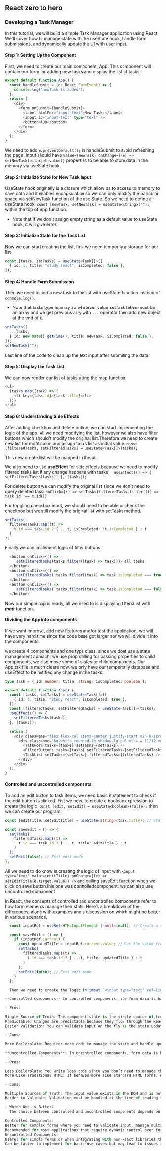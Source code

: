 ## React zero to hero

### Developing a Task Manager

In this tutorial, we will build a simple Task Manager application using React. We'll cover how to manage state with the useState hook, handle form submissions, and dynamically update the UI with user input.

#### Step 1: Setting Up the Component

First, we need to create our main component, App. This component will contain our form for adding new tasks and display the list of tasks.

```ts
export default function App() {
  const handleSubmit = (e: React.FormEvent) => {
    console.log("newTask is added");
  };
  return (
    <div>
      <form onSubmit={handleSubmit}>
        <label htmlFor="input-text">New Task:</label>
        <input id="input-text" type="text" />
        <button>ADD</button>
      </form>
    </div>
  );
}
```

We need to add `e.preventDefault();` in handleSubmit to avoid refreshing the page. Input should have `value={newTask} onChange={(e) => setNewTask(e.target.value)}` properties to be able to store data in the memory via useState hook.

#### Step 2: Initialize State for New Task Input

UseState hook originally is a closure which allow us to access to memory to save data and it enables encapsulation so we can only modify the paricular space via setNewTask function of the use State. So we need to define a useState hook` const [newTask, setNewTask] = useState<string>("");` within the top of App function.

- Note that if we don't assign empty string as a default value to useState hook, it will give error.

#### Step 3: Initialize State for the Task List

Now we can start creating the list, first we need temporily a storage for our list

```ts
const [tasks, setTasks] = useState<Task[]>([
  { id: 1, title: "study react", isCompleted: false },
]);
```

#### Step 4: Handle Form Submission

Then we need to add a new task to the list with useState function instead of `console.log()`.

- Note that tasks type is array so whatever value setTask takes must be an array and we get previous arry with `...` operator then add new object at the end of it.

```ts
setTasks([
  ...tasks,
  { id: new Date().getTime(), title: newTask, isCompleted: false },
]);
setNewTask("");
```

Last line of the code to clean up the text input after submiting the data.

#### Step 5: Display the Task List

We can now render our list of tasks using the map function:

```ts
<ul>
  {tasks.map((task) => (
    <li key={task.id}>{task.title}</li>
  ))}
</ul>
```

#### Step 6: Understanding Side Effects

After adding checkbox and delete button, we can start implementing the logic of the app. All we need modifying the list, however we also have filter buttons which should't modify the original list.Therefore we need to create new list for mofificaion and assign tasks list as initial value.
`const [filteredTasks, setFilteredTasks] = useState<Task[]>(tasks);`

This new create llist will be mapped in the ui.

We also need to use **useEffect** for side effects because we need to modify filtered tasks list if any change happens with tasks
`  useEffect(() => { setFilteredTasks(tasks); }, [tasks]);`

For delete button we can modify the original list since we don't need to query deleted task: `onClick={() => setTasks(filteredTasks.filter((t) => task.id !== t.id))}`

For toggling checkbox input, we should need to be able uncheck the checkbox but we still modify the original list with setTasks method.

```ts
setTasks(
  filteredTasks.map((t) =>
    t.id === task.id ? { ...t, isCompleted: !t.isCompleted } : t
  )
);
```

Finally we can implement logic of filter buttons.

```ts
  <button onClick={() =>
     setFilteredTasks(tasks.filter((task) => task))}> all tasks
  </button>
  <button onClick={() =>
     setFilteredTasks( tasks.filter((task) => task.isCompleted === true))}>completed tasks
  </button>
  <button onClick={() =>
     setFilteredTasks( tasks.filter((task) => task.isCompleted === false))}>uncompleted tasks
  </button>
```

Now our simple app is ready, all we need to is displaying filtersList with **_map_** function.

#### Dividing the App into components

If we want improve, add new features and/or test the application, we will have very hard time since the code base got larger sor we will divide it into the components.

we create 4 components and one type class, since we dont use a state management aproach, we use prop drilling for passing properties to child components, we also move some of states to child components. Our App.tsx file is much cleare now, we only have our temperorily database and useEffect to be notified any change in the tasks.

```ts
type Task = { id: number; title: string; isCompleted: boolean };

export default function App() {
  const [tasks, setTasks] = useState<Task[]>([
    { id: 1, title: "study react", isCompleted: true },
  ]);
  const [filteredTasks, setFilteredTasks] = useState<Task[]>(tasks);
  useEffect(() => {
    setFilteredTasks(tasks);
  }, [tasks]);

  return (
    <div className="flex flex-col items-center justify-start min-h-screen bg-gray-100">
      <div className="bg-white rounded-lg shadow-lg p-6 mt-4 w-11/12 md:w-8/12">
        <TaskForm tasks={tasks} setTasks={setTasks} />
        <FilterButtons tasks={tasks} setFilteredTasks={setFilteredTasks} />
        <TaskList setTasks={setTasks} filteredTasks={filteredTasks} />
      </div>
    </div>
  );
}
```

#### Controlled and uncontrolled components

To add an edit button to task items, we need basic if statement to check if the edit button is clicked. Fist we need to create a boolean expression to create the logic` const [edit, setEdit] = useState<boolean>(false);` then we can create our program.

```ts
const [editTitle, setEditTitle] = useState<string>(task.title); // State for the input value

const saveEdit = () => {
  setTasks(
    filteredTasks.map((t) =>
      t.id === task.id ? { ...t, title: editTitle } : t
    )
  );
  setEdit(false); // Exit edit mode
};
```

All we need to do know is creating the logic of input with `<input type="text" value={editTitle} onChange={(e) => setEditTitle(e.target.value)} />` and calling saveEdit function when we click on save button.Ihis one was controlledcomponent, we can also use uncontrolled component

In React, the concepts of controlled and uncontrolled components refer to how form elements manage their state. Here’s a breakdown of the differences, along with examples and a discussion on which might be better in various scenarios.

```ts
  const inputRef = useRef<HTMLInputElement | null>(null); // Create a ref for the input

  const saveEdit = () => {
    if (inputRef.current) {
      const updatedTitle = inputRef.current.value; // Get the value from the ref
      setTasks(
        filteredTasks.map((t) =>
          t.id === task.id ? { ...t, title: updatedTitle } : t
        )
      );
      setEdit(false); // Exit edit mode
    }
  };

  Then we need to create the logic in imput `<input type="text" ref={inputRef} />`

**Controlled Components** In controlled components, the form data is handled by the React component state. The input value is always derived from the state, and changes to the input are handled via event handlers that update the state.

- Pros:

Single Source of Truth: The component state is the single source of truth, making it easier to manage and validate form data.
Predictable: Changes are predictable because they flow through the React state management.
Easier Validation: You can validate input on the fly as the state updates.

- Cons:

More Boilerplate: Requires more code to manage the state and handle updates.

**Uncontrolled Components**: In uncontrolled components, form data is handled by the DOM itself. You typically use refs to access the input values when needed.

- Pros:

Less Boilerplate: You write less code since you don’t need to manage the component state for every input.
More Like Traditional HTML: It behaves more like standard HTML forms, which can be simpler for developers familiar with HTML.

- Cons:

Multiple Sources of Truth: The input value exists in the DOM and is not directly tied to the component state, which can lead to inconsistencies.
Harder to Validate: Validation must be handled at the time of reading the value, which can complicate the logic.

- Which One is Better?
  The choice between controlled and uncontrolled components depends on your use case:

Controlled Components:
Better for complex forms where you need to validate input, manage multiple fields, or respond to changes in real-time.
Recommended for most applications that require dynamic control over form data.
Uncontrolled Components:
Useful for simple forms or when integrating with non-React libraries that expect to manipulate the DOM directly.
Can be faster to implement for basic use cases but may lead to issues in larger, more complex applications.
```
